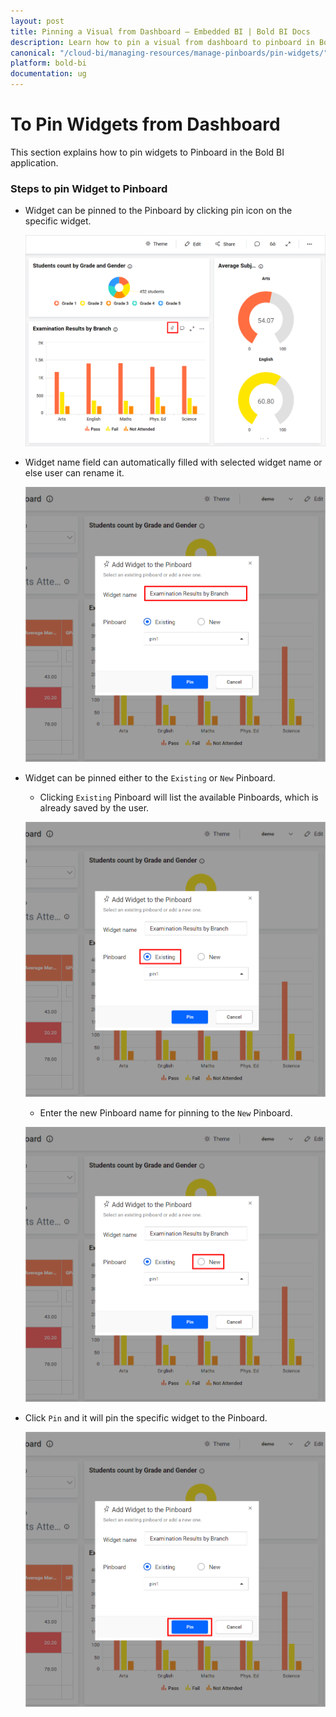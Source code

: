 ```yaml
---
layout: post
title: Pinning a Visual from Dashboard – Embedded BI | Bold BI Docs
description: Learn how to pin a visual from dashboard to pinboard in Bold BI Embedded. Pinboard is a collection of widgets from various dashboards pinned to it.
canonical: "/cloud-bi/managing-resources/manage-pinboards/pin-widgets/"
platform: bold-bi
documentation: ug
---
```


# To Pin Widgets from Dashboard

This section explains how to pin widgets to Pinboard in the Bold BI application.

### Steps to pin Widget to Pinboard

* Widget can be pinned to the Pinboard by clicking pin icon on the specific widget.

    ![Pin Icon Widget](/static/assets/embedded/managing-resources/manage-pinboards/images/pin-icon-widget.png)
    
* Widget name field can automatically filled with selected widget name or else user can rename it.

    ![Pin Widget Name](/static/assets/embedded/managing-resources/manage-pinboards/images/pin-widget-name.png)

* Widget can be pinned either to the `Existing` or `New` Pinboard.

    * Clicking `Existing` Pinboard will list the available Pinboards, which is already saved by the user.  
    
    ![Pin Widget Existing](/static/assets/embedded/managing-resources/manage-pinboards/images/pin-widget-existing.png)

    * Enter the new Pinboard name for pinning to the `New` Pinboard.
    
    ![Pin Widget New](/static/assets/embedded/managing-resources/manage-pinboards/images/pin-widget-new.png)

* Click `Pin` and it will pin the specific widget to the Pinboard.

    ![Pin Widget Save](/static/assets/embedded/managing-resources/manage-pinboards/images/pin-widget-save.png)
